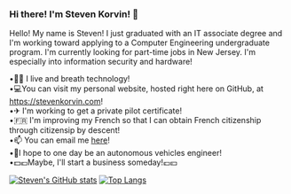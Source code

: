### Hi there! I'm Steven Korvin! 👋

<!--
**sjkorvin/sjkorvin** is a ✨ _special_ ✨ repository because its `README.md` (this file) appears on your GitHub profile.
-->
Hello! My name is Steven! I just graduated with an IT associate degree and I'm working toward applying to a Computer Engineering undergraduate program. I'm currently looking for part-time jobs in New Jersey. I'm especially into information security and hardware!

•👨‍💻 I live and breath technology!  
•💻You can visit my personal website, hosted right here on GitHub, at https://stevenkorvin.com!  
•✈ I'm working to get a private pilot certificate!  
•🇫🇷 I'm improving my French so that I can obtain French citizenship through citizensip by descent!  
•📫 You can email me [here](mailto:skorvin@stevenkorvin.com)!  
•🚗I hope to one day be an autonomous vehicles engineer!  
•💵💶Maybe, I'll start a business someday!💷💴

[![Steven's GitHub stats](https://github-readme-stats.vercel.app/api?username=sjkorvin&show_icons=true&theme=tokyonight)](https://github.com/sjkorvin/github-readme-stats)
[![Top Langs](https://github-readme-stats.vercel.app/api/top-langs/?username=sjkorvin&exclude_repo=sjkorvin.github.io&theme=tokyonight)](https://github.com/sjkorvin/github-readme-stats)
